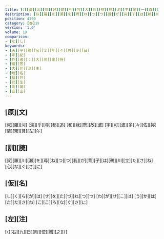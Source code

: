 ```yaml
---
title: [（][贈][水][烏][越][前][判][官][大][伴][宿][祢][池][主][歌][一][首][[并][短][歌]][）]
description: [叔][羅][川][瀬][を][尋][ね][つ][つ][我][が][背][子][は][鵜][川][立][た][さ][ね][心][な][ぐ][さ][に]
position: 4190
category: [巻]19
version: '1.0'
volume: 19
comparison:
- [な][し]
keywords:
- [天][平][勝][宝][２][年][４][月][９][日]
- [年][紀]
- [作][者][：][大][伴][家][持]
- [贈][答]
- [大][伴][池][主]
- [地][名]
- [福][井]
- [武][生]
- [高][岡]
- [富][山]
---
```


## [原][文]

[叔][羅][河] [湍][乎][尋][都][追] [和][我][勢][故][波] [宇][可][波][多][々][佐][祢] [情][奈][具][左][尓]

## [訓][読]

[叔][羅][川][瀬][を][尋][ね][つ][つ][我][が][背][子][は][鵜][川][立][た][さ][ね][心][な][ぐ][さ][に]

## [仮][名]

[し][く][ら][が][は] [せ][を][た][づ][ね][つ][つ] [わ][が][せ][こ][は] [う][か][は][た][た][さ][ね] [こ][こ][ろ][な][ぐ][さ][に]

## [左][注]

[（][右][九][日][附][使][贈][之][）]
